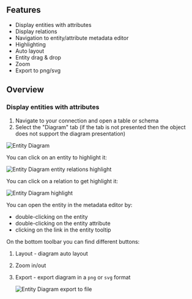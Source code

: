 ## Features
* Display entities with attributes
* Display relations
* Navigation to entity/attribute metadata editor
* Highlighting
* Auto layout
* Entity drag & drop
* Zoom
* Export to png/svg

## Overview

### Display entities with attributes
1. Navigate to your connection and open a table or schema
2. Select the "Diagram" tab (if the tab is not presented then the object does not support the diagram presentation)

![Entity Diagram](https://github.com/dbeaver/cloudbeaver/wiki/images/erd.png)

You can click on an entity to highlight it:

![Entity Diagram entity relations highlight](https://github.com/dbeaver/cloudbeaver/wiki/images/erd-relation.png)

You can click on a relation to get highlight it:

![Entity Diagram highlight](https://github.com/dbeaver/cloudbeaver/wiki/images/erd-highlight.png)

You can open the entity in the metadata editor by:
- double-clicking on the entity
- double-clicking on the entity attribute
- clicking on the link in the entity tooltip

On the bottom toolbar you can find different buttons:
1. Layout - diagram auto layout
2. Zoom in/out
3. Export - export diagram in a `png` or `svg` format

   ![Entity Diagram export to file](https://github.com/dbeaver/cloudbeaver/wiki/images/erd-export.png)
